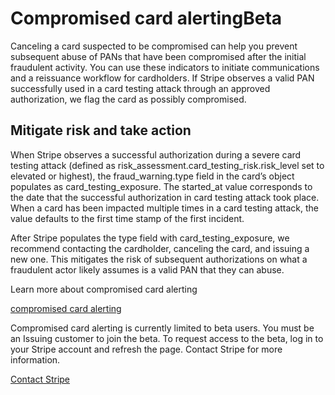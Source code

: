 # Compromised card alertingBeta

Canceling a card suspected to be compromised can help you prevent subsequent abuse of PANs that have been compromised after the initial fraudulent activity. You can use these indicators to initiate communications and a reissuance workflow for cardholders. If Stripe observes a valid PAN successfully used in a card testing attack through an approved authorization, we flag the card as possibly compromised.

## Mitigate risk and take action

When Stripe observes a successful authorization during a severe card testing attack (defined as risk_assessment.card_testing_risk.risk_level set to elevated or highest), the fraud_warning.type field in the card’s object populates as card_testing_exposure. The started_at value corresponds to the date that the successful authorization in card testing attack took place. When a card has been impacted multiple times in a card testing attack, the value defaults to the first time stamp of the first incident.

After Stripe populates the type field with card_testing_exposure, we recommend contacting the cardholder, canceling the card, and issuing a new one. This mitigates the risk of subsequent authorizations on what a fraudulent actor likely assumes is a valid PAN that they can abuse.

Learn more about compromised card alerting

[compromised card alerting](/api/issuing/cards/object#issuing_card_object-fraud_warning)

Compromised card alerting is currently limited to beta users. You must be an Issuing customer to join the beta. To request access to the beta, log in to your Stripe account and refresh the page. Contact Stripe for more information.

[Contact Stripe](https://stripe.com/contact/sales)
